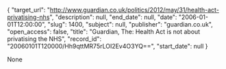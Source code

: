 {
  "target_url": "http://www.guardian.co.uk/politics/2012/may/31/health-act-privatising-nhs", 
  "description": null, 
  "end_date": null, 
  "date": "2006-01-01T12:00:00", 
  "slug": 1400, 
  "subject": null, 
  "publisher": "guardian.co.uk", 
  "open_access": false, 
  "title": "Guardian, The: Health Act is not about privatising the NHS", 
  "record_id": "20060101T120000/Hh9qttMR75rLOI2Ev4O3YQ==", 
  "start_date": null
}

None